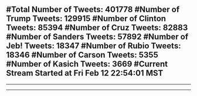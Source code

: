 #Total Number of Tweets: 401778 
#Number of Trump Tweets: 129915
#Number of Clinton Tweets: 85394
#Number of Cruz Tweets: 82883
#Number of Sanders Tweets: 57892
#Number of Jeb! Tweets: 18347
#Number of Rubio Tweets: 18346
#Number of Carson Tweets: 5355
#Number of Kasich Tweets: 3669
#Current Stream Started at Fri Feb 12 22:54:01 MST
---
---
---
